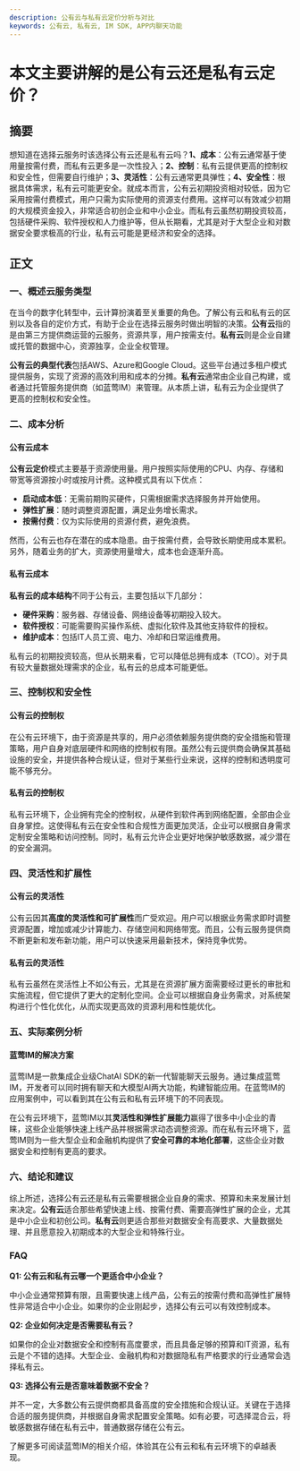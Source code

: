 ```yaml
---
description: 公有云与私有云定价分析与对比
keywords: 公有云, 私有云, IM SDK, APP内聊天功能
---
```

# 本文主要讲解的是公有云还是私有云定价？


## 摘要

想知道在选择云服务时该选择公有云还是私有云吗？**1、成本**：公有云通常基于使用量按需付费，而私有云更多是一次性投入；**2、控制**：私有云提供更高的控制权和安全性，但需要自行维护；**3、灵活性**：公有云通常更具弹性；**4、安全性**：根据具体需求，私有云可能更安全。就成本而言，公有云初期投资相对较低，因为它采用按需付费模式，用户只需为实际使用的资源支付费用。这样可以有效减少初期的大规模资金投入，非常适合初创企业和中小企业。而私有云虽然初期投资较高，包括硬件采购、软件授权和人力维护等，但从长期看，尤其是对于大型企业和对数据安全要求极高的行业，私有云可能是更经济和安全的选择。

## 正文

### 一、概述云服务类型

在当今的数字化转型中，云计算扮演着至关重要的角色。了解公有云和私有云的区别以及各自的定价方式，有助于企业在选择云服务时做出明智的决策。**公有云**指的是由第三方提供商运营的云服务，资源共享，用户按需支付。**私有云**则是企业自建或托管的数据中心，资源独享，企业全权管理。

**公有云的典型代表**包括AWS、Azure和Google Cloud。这些平台通过多租户模式提供服务，实现了资源的高效利用和成本的分摊。**私有云**通常由企业自己构建，或者通过托管服务提供商（如蓝莺IM）来管理。从本质上讲，私有云为企业提供了更高的控制权和安全性。

### 二、成本分析

#### 公有云成本

**公有云定价**模式主要基于资源使用量。用户按照实际使用的CPU、内存、存储和带宽等资源按小时或按月计费。这种模式具有以下优点：
- **启动成本低**：无需前期购买硬件，只需根据需求选择服务并开始使用。
- **弹性扩展**：随时调整资源配置，满足业务增长需求。
- **按需付费**：仅为实际使用的资源付费，避免浪费。

然而，公有云也存在潜在的成本隐患。由于按需付费，会导致长期使用成本累积。另外，随着业务的扩大，资源使用量增大，成本也会逐渐升高。

#### 私有云成本

**私有云的成本结构**不同于公有云，主要包括以下几部分：
- **硬件采购**：服务器、存储设备、网络设备等初期投入较大。
- **软件授权**：可能需要购买操作系统、虚拟化软件及其他支持软件的授权。
- **维护成本**：包括IT人员工资、电力、冷却和日常运维费用。

私有云的初期投资较高，但从长期来看，它可以降低总拥有成本（TCO）。对于具有较大量数据处理需求的企业，私有云的总成本可能更低。

### 三、控制权和安全性

#### 公有云的控制权

在公有云环境下，由于资源是共享的，用户必须依赖服务提供商的安全措施和管理策略，用户自身对底层硬件和网络的控制权有限。虽然公有云提供商会确保其基础设施的安全，并提供各种合规认证，但对于某些行业来说，这样的控制和透明度可能不够充分。

#### 私有云的控制权

私有云环境下，企业拥有完全的控制权，从硬件到软件再到网络配置，全部由企业自身掌控。这使得私有云在安全性和合规性方面更加灵活，企业可以根据自身需求定制安全策略和访问控制。同时，私有云允许企业更好地保护敏感数据，减少潜在的安全漏洞。

### 四、灵活性和扩展性

#### 公有云的灵活性

公有云因其**高度的灵活性和可扩展性**而广受欢迎。用户可以根据业务需求即时调整资源配置，增加或减少计算能力、存储空间和网络带宽。而且，公有云服务提供商不断更新和发布新功能，用户可以快速采用最新技术，保持竞争优势。

#### 私有云的灵活性

私有云虽然在灵活性上不如公有云，尤其是在资源扩展方面需要经过更长的审批和实施流程，但它提供了更大的定制化空间。企业可以根据自身业务需求，对系统架构进行个性化优化，从而实现更高效的资源利用和性能优化。

### 五、实际案例分析

#### 蓝莺IM的解决方案

蓝莺IM是一款集成企业级ChatAI SDK的新一代智能聊天云服务。通过集成蓝莺IM，开发者可以同时拥有聊天和大模型AI两大功能，构建智能应用。在蓝莺IM的应用案例中，可以看到其在公有云和私有云环境下的不同表现。

在公有云环境下，蓝莺IM以其**灵活性和弹性扩展能力**赢得了很多中小企业的青睐，这些企业能够快速上线产品并根据需求动态调整资源。而在私有云环境下，蓝莺IM则为一些大型企业和金融机构提供了**安全可靠的本地化部署**，这些企业对数据安全和控制有更高的要求。

### 六、结论和建议

综上所述，选择公有云还是私有云需要根据企业自身的需求、预算和未来发展计划来决定。**公有云**适合那些希望快速上线、按需付费、需要高弹性扩展的企业，尤其是中小企业和初创公司。**私有云**则更适合那些对数据安全有高要求、大量数据处理、并且愿意投入初期成本的大型企业和特殊行业。

### FAQ

**Q1: 公有云和私有云哪一个更适合中小企业？**

中小企业通常预算有限，且需要快速上线产品，公有云的按需付费和高弹性扩展特性非常适合中小企业。如果你的企业刚起步，选择公有云可以有效控制成本。

**Q2: 企业如何决定是否需要私有云？**

如果你的企业对数据安全和控制有高度要求，而且具备足够的预算和IT资源，私有云是个不错的选择。大型企业、金融机构和对数据隐私有严格要求的行业通常会选择私有云。

**Q3: 选择公有云是否意味着数据不安全？**

并不一定，大多数公有云提供商都具备高度的安全措施和合规认证。关键在于选择合适的服务提供商，并根据自身需求配置安全策略。如有必要，可选择混合云，将敏感数据存储在私有云中，普通数据存储在公有云。

了解更多可阅读蓝莺IM的相关介绍，体验其在公有云和私有云环境下的卓越表现。